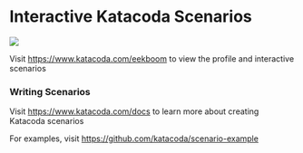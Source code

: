 # Interactive Katacoda Scenarios

[![](http://shields.katacoda.com/katacoda/eekboom/count.svg)](https://www.katacoda.com/eekboom "Get your profile on Katacoda.com")

Visit https://www.katacoda.com/eekboom to view the profile and interactive scenarios

### Writing Scenarios
Visit https://www.katacoda.com/docs to learn more about creating Katacoda scenarios

For examples, visit https://github.com/katacoda/scenario-example
